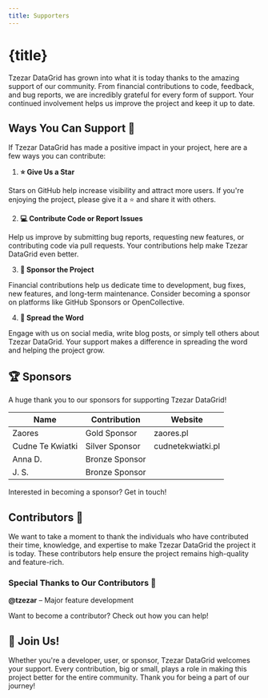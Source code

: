 ```yaml
---
title: Supporters
---
```


# {title}

Tzezar DataGrid has grown into what it is today thanks to the amazing support of our community. From financial contributions to code, feedback, and bug reports, we are incredibly grateful for every form of support. Your continued involvement helps us improve the project and keep it up to date.

## Ways You Can Support 💖

If Tzezar DataGrid has made a positive impact in your project, here are a few ways you can contribute:

1. **⭐ Give Us a Star**

Stars on GitHub help increase visibility and attract more users. If you're enjoying the project, please give it a ⭐ and share it with others.

2. **💻 Contribute Code or Report Issues**

Help us improve by submitting bug reports, requesting new features, or contributing code via pull requests. Your contributions help make Tzezar DataGrid even better.

3. **💸 Sponsor the Project**

Financial contributions help us dedicate time to development, bug fixes, new features, and long-term maintenance. Consider becoming a sponsor on platforms like GitHub Sponsors or OpenCollective.

4. **📢 Spread the Word**

Engage with us on social media, write blog posts, or simply tell others about Tzezar DataGrid. Your support makes a difference in spreading the word and helping the project grow.

## 🏆 Sponsors

A huge thank you to our sponsors for supporting Tzezar DataGrid!

| Name             | Contribution   | Website           |
| ---------------- | -------------- | ----------------- |
| Zaores           | Gold Sponsor   | zaores.pl         |
| Cudne Te Kwiatki | Silver Sponsor | cudnetekwiatki.pl |
| Anna D.          | Bronze Sponsor |                   |
| J. S.          | Bronze Sponsor |                   |

Interested in becoming a sponsor? Get in touch!

## Contributors 🎉

We want to take a moment to thank the individuals who have contributed their time, knowledge, and expertise to make Tzezar DataGrid the project it is today. These contributors help ensure the project remains high-quality and feature-rich.

### Special Thanks to Our Contributors 🙏

**@tzezar** – Major feature development

<!-- @Contributor2 – Enhancing the user experience & documentation

@Contributor3 – Performance improvements & testing -->

<!-- You can find the full list of contributors on GitHub. -->

Want to become a contributor? Check out how you can help!

## 🚀 Join Us!

Whether you're a developer, user, or sponsor, Tzezar DataGrid welcomes your support. Every contribution, big or small, plays a role in making this project better for the entire community. Thank you for being a part of our journey!
